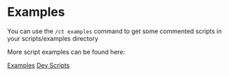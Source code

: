 # Examples

You can use the `/ct examples` command to get some commented scripts in your scripts/examples directory

More script examples can be found here:

[Examples](https://github.com/CraftTweaker/CraftTweaker/tree/1.21/common/src/main/resources/data/crafttweaker/scripts)
[Dev Scripts](https://github.com/CraftTweaker/CraftTweaker/tree/1.20.6/dev_scripts)